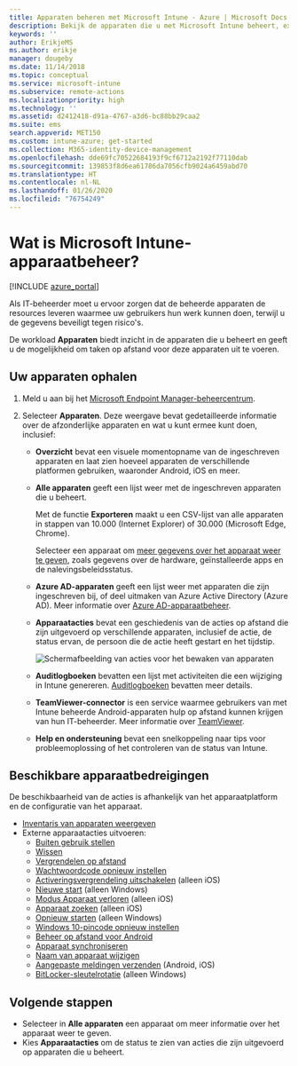 ```yaml
---
title: Apparaten beheren met Microsoft Intune - Azure | Microsoft Docs
description: Bekijk de apparaten die u met Microsoft Intune beheert, exporteer een lijst met apparaten naar de CSV-indeling, bekijk apparaten die zijn gekoppeld aan Azure Active Directory, bekijk een wijzigingenlogboek van acties op het apparaat, gebruik TeamViewer-Connector waarmee IT-beheerders op afstand problemen met Android-apparaten kunnen oplossen en bekijk alle acties die u op uw apparaten kunt uitvoeren.
keywords: ''
author: ErikjeMS
ms.author: erikje
manager: dougeby
ms.date: 11/14/2018
ms.topic: conceptual
ms.service: microsoft-intune
ms.subservice: remote-actions
ms.localizationpriority: high
ms.technology: ''
ms.assetid: d2412418-d91a-4767-a3d6-bc88bb29caa2
ms.suite: ems
search.appverid: MET150
ms.custom: intune-azure; get-started
ms.collection: M365-identity-device-management
ms.openlocfilehash: dde69fc70522684193f9cf6712a2192f77110dab
ms.sourcegitcommit: 139853f8d6ea61786da7056cfb9024a6459abd70
ms.translationtype: HT
ms.contentlocale: nl-NL
ms.lasthandoff: 01/26/2020
ms.locfileid: "76754249"
---
```

# <a name="what-is-microsoft-intune-device-management"></a>Wat is Microsoft Intune-apparaatbeheer?

[!INCLUDE [azure_portal](../includes/azure_portal.md)]

Als IT-beheerder moet u ervoor zorgen dat de beheerde apparaten de resources leveren waarmee uw gebruikers hun werk kunnen doen, terwijl u de gegevens beveiligt tegen risico's.

De workload **Apparaten** biedt inzicht in de apparaten die u beheert en geeft u de mogelijkheid om taken op afstand voor deze apparaten uit te voeren.

## <a name="get-to-your-devices"></a>Uw apparaten ophalen

1. Meld u aan bij het [Microsoft Endpoint Manager-beheercentrum](https://go.microsoft.com/fwlink/?linkid=2109431).
3. Selecteer **Apparaten**. Deze weergave bevat gedetailleerde informatie over de afzonderlijke apparaten en wat u kunt ermee kunt doen, inclusief:

   - **Overzicht** bevat een visuele momentopname van de ingeschreven apparaten en laat zien hoeveel apparaten de verschillende platformen gebruiken, waaronder Android, iOS en meer.
   - **Alle apparaten** geeft een lijst weer met de ingeschreven apparaten die u beheert.

     Met de functie **Exporteren** maakt u een CSV-lijst van alle apparaten in stappen van 10.000 (Internet Explorer) of 30.000 (Microsoft Edge, Chrome).

     Selecteer een apparaat om [meer gegevens over het apparaat weer te geven](device-inventory.md), zoals gegevens over de hardware, geïnstalleerde apps en de nalevingsbeleidsstatus.

   - **Azure AD-apparaten** geeft een lijst weer met apparaten die zijn ingeschreven bij, of deel uitmaken van Azure Active Directory (Azure AD). Meer informatie over [Azure AD-apparaatbeheer](https://docs.microsoft.com/azure/active-directory/device-management-introduction).
   - **Apparaatacties** bevat een geschiedenis van de acties op afstand die zijn uitgevoerd op verschillende apparaten, inclusief de actie, de status ervan, de persoon die de actie heeft gestart en het tijdstip.

     ![Schermafbeelding van acties voor het bewaken van apparaten](./media/device-management/monitor-device-actions.png)

   - **Auditlogboeken** bevatten een lijst met activiteiten die een wijziging in Intune genereren. [Auditlogboeken](../fundamentals/monitor-audit-logs.md) bevatten meer details.
   - **TeamViewer-connector** is een service waarmee gebruikers van met Intune beheerde Android-apparaten hulp op afstand kunnen krijgen van hun IT-beheerder. Meer informatie over [TeamViewer](teamviewer-support.md).
   - **Help en ondersteuning** bevat een snelkoppeling naar tips voor probleemoplossing of het controleren van de status van Intune.

## <a name="available-device-actions"></a>Beschikbare apparaatbedreigingen
De beschikbaarheid van de acties is afhankelijk van het apparaatplatform en de configuratie van het apparaat.

- [Inventaris van apparaten weergeven](device-inventory.md)
- Externe apparaatacties uitvoeren:
  - [Buiten gebruik stellen](devices-wipe.md#retire)
  - [Wissen](devices-wipe.md#wipe)
  - [Vergrendelen op afstand](device-remote-lock.md)
  - [Wachtwoordcode opnieuw instellen](device-passcode-reset.md)
  - [Activeringsvergrendeling uitschakelen](device-activation-lock-bypass.md) (alleen iOS)
  - [Nieuwe start](device-fresh-start.md) (alleen Windows)
  - [Modus Apparaat verloren](device-lost-mode.md) (alleen iOS)
  - [Apparaat zoeken](device-locate.md) (alleen iOS)
  - [Opnieuw starten](device-restart.md) (alleen Windows)
  - [Windows 10-pincode opnieuw instellen](device-windows-pin-reset.md)
  - [Beheer op afstand voor Android](teamviewer-support.md)
  - [Apparaat synchroniseren](device-sync.md)
  - [Naam van apparaat wijzigen](device-rename.md)
  - [Aangepaste meldingen verzenden](custom-notifications.md#send-a-custom-notification-to-a-single-device) (Android, iOS)
  - [BitLocker-sleutelrotatie](../protect/encrypt-devices.md#rotate-bitlocker-recovery-keys) (alleen Windows)

## <a name="next-steps"></a>Volgende stappen

- Selecteer in **Alle apparaten** een apparaat om meer informatie over het apparaat weer te geven.
- Kies **Apparaatacties** om de status te zien van acties die zijn uitgevoerd op apparaten die u beheert.
